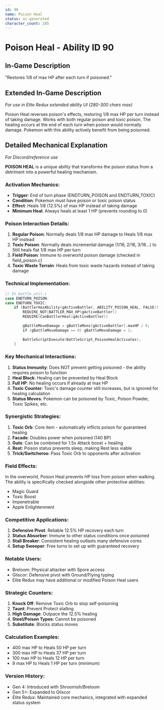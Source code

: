 ```yaml
---
id: 90
name: Poison Heal
status: ai-generated
character_count: 285
---
```


# Poison Heal - Ability ID 90

## In-Game Description
"Restores 1/8 of max HP after each turn if poisoned."

## Extended In-Game Description
*For use in Elite Redux extended ability UI (280-300 chars max)*

Poison Heal reverses poison's effects, restoring 1/8 max HP per turn instead of taking damage. Works with both regular poison and toxic poison. The healing occurs at the end of each turn when poison would normally damage. Pokemon with this ability actively benefit from being poisoned.

## Detailed Mechanical Explanation
*For Discord/reference use*

**POISON HEAL** is a unique ability that transforms the poison status from a detriment into a powerful healing mechanism.

### Activation Mechanics:
- **Trigger**: End of turn phase (ENDTURN_POISON and ENDTURN_TOXIC)
- **Condition**: Pokemon must have poison or toxic poison status
- **Effect**: Heals 1/8 (12.5%) of max HP instead of taking damage
- **Minimum Heal**: Always heals at least 1 HP (prevents rounding to 0)

### Poison Interaction Details:
1. **Regular Poison**: Normally deals 1/8 max HP damage to Heals 1/8 max HP instead
2. **Toxic Poison**: Normally deals incremental damage (1/16, 2/16, 3/16...) to Still heals flat 1/8 max HP per turn
3. **Field Poison**: Immune to overworld poison damage (checked in field_poison.c)
4. **Toxic Waste Terrain**: Heals from toxic waste hazards instead of taking damage

### Technical Implementation:
```c
// In battle_util.c
case ENDTURN_POISON:
case ENDTURN_TOXIC:
    if (BattlerHasAbility(gActiveBattler, ABILITY_POISON_HEAL, FALSE)) {
        REQUIRE_NOT(BATTLER_MAX_HP(gActiveBattler))
        REQUIRE(CanBattlerHeal(gActiveBattler))
        
        gBattleMoveDamage = gBattleMons[gActiveBattler].maxHP / 8;
        if (gBattleMoveDamage == 0) gBattleMoveDamage = 1;
        
        BattleScriptExecute(BattleScript_PoisonHealActivates);
    }
```

### Key Mechanical Interactions:
1. **Status Immunity**: Does NOT prevent getting poisoned - the ability requires poison to function
2. **Heal Block**: Healing can be prevented by Heal Block
3. **Full HP**: No healing occurs if already at max HP
4. **Toxic Counter**: Toxic's damage counter still increases, but is ignored for healing calculation
5. **Status Moves**: Pokemon can be poisoned by Toxic, Poison Powder, Toxic Spikes, etc.

### Synergistic Strategies:
1. **Toxic Orb**: Core item - automatically inflicts poison for guaranteed healing
2. **Facade**: Doubles power when poisoned (140 BP)
3. **Guts**: Can be combined for 1.5x Attack boost + healing
4. **Rest**: Poison status prevents sleep, making Rest less viable
5. **Trick/Switcheroo**: Pass Toxic Orb to opponents after activation

### Field Effects:
In the overworld, Poison Heal prevents HP loss from poison when walking. The ability is specifically checked alongside other protective abilities:
- Magic Guard
- Toxic Boost
- Impenetrable
- Apple Enlightenment

### Competitive Applications:
1. **Defensive Pivot**: Reliable 12.5% HP recovery each turn
2. **Status Absorber**: Immune to other status conditions once poisoned
3. **Stall Breaker**: Consistent healing outlasts many defensive cores
4. **Setup Sweeper**: Free turns to set up with guaranteed recovery

### Notable Users:
- Breloom: Physical attacker with Spore access
- Gliscor: Defensive pivot with Ground/Flying typing
- Elite Redux may have additional or modified Poison Heal users

### Strategic Counters:
1. **Knock Off**: Remove Toxic Orb to stop self-poisoning
2. **Taunt**: Prevent Protect stalling
3. **High Damage**: Outpace the 12.5% healing
4. **Steel/Poison Types**: Cannot be poisoned
5. **Substitute**: Blocks status moves

### Calculation Examples:
- 400 max HP to Heals 50 HP per turn
- 300 max HP to Heals 37 HP per turn
- 100 max HP to Heals 12 HP per turn
- 8 max HP to Heals 1 HP per turn (minimum)

### Version History:
- Gen 4: Introduced with Shroomish/Breloom
- Gen 5+: Expanded to Gliscor
- Elite Redux: Maintained core mechanics, integrated with expanded status system